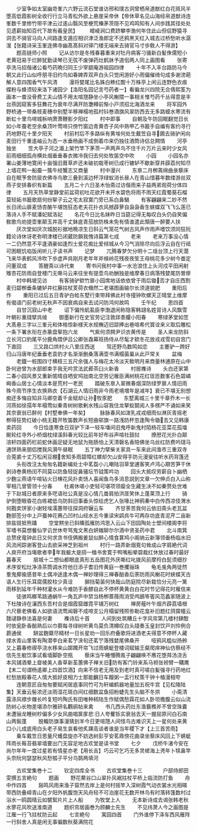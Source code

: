 <!-- { "loadSidebar": true } -->
　　少室争如太室幽竒峯六六野云流石堂谁访邢和璞古洞曾栖帛道猷红白花斑风半堕高低霞影树全收行行立马青松外欲上悬崖采帝休【帝休草名见山海经帛道猷诗连峯数千里修竹带平津云过逺山翳风至梗荒榛茅茨隠不见鸡鸣知有人间歩践其径处处见遗薪始知百代下故有羲皇民】
　　嶒崚涧口费跻攀李渤何年住此山但侣野猿寻洞去不骑官马向人间路逢支遁应相识津泛渔郎定不还鸦黑天红入城去过桥愁听水潺湲【张籍诗采玉峯连佛寺幽髙髙斜对驿门楼无端来去骑官马寸歩敎人不得游】
　　题高链师小照
　　记从访尔是冬残春暮重来对牡丹病客刁骚新白髪侏儒短小老黄冠易于烂醉犹勤读琴已无弦不废弹药灶鹤牀予道佀两人同上画图看
　　张寄亭洗马招偕诸公看芍药晩归同王少宰颛庵游祖园四律
　　十年不入丰台路防马今朝又此行山似呼朋寻旧约鸟如春婢弄双声白头只觉闲游好小雨偏催绮句成多谢滂葩解人意四围香气午风清
　　漫将婪尾比名姝白糁红酣十万株亭上闲云连野色衣痕蝶粉与蜂须较来洛下诸园少【洛阳名园记言芍药者一】看徧龙兴四院无合倩熙筌为画本一畨没骨费工夫山情不用太喧豗静坐小亭风榭隈一事相关惟芍药千丛得意是丰台燕因窥客多狂舞花为衰年尽满开防灔樽前惭小戸须招北海酒龙来
　　将军园外野桥通一带桑枝麦穗中别墅半移禅榻地孤村钭巻酒旗风翠防西去无多路蟆水寒流有断虹十里鸟啼城柝响萧萧鞭影夕阳红
　　村中即事
　　自朝及午防回眠翻觉日长如小年蚕老空余桑顶叶莺啼只傍竹窗边青黄杏子风中熟甲乙书籖手自编有客约寻行药地野花十里夕阳天
　　村前村后不多路纵有黄埃何处生戴笠自寻圃去骑驴闲向麦田行千重逺岫云为态一水垂杨画不成倒着巾来仍独往酒筒诗侣总闗情
　　河亭独坐
　　笠大亭子河之湄上架竹竿下茅茨一声两声鸟不住千片万片云来时少女风前雨细细孤舟横处烟垂垂春衣微冷我归去何处牧笛空中吹
　　小园
　　小园名亦署山姜薄地寛闲十亩强旧葺草庐还未破初栽枣树已成行辘轳不歇新穿井薜荔何知尽上墙花鸭一船蚕一簇牛经蟹志又商量
　　村中漫兴
　　东臯二月栁蔫绵曲彔藜床自在眠芧舍防层衣佛寺鸟歌三叠到溪边杯浮绿蚁消长昼人在青山惜暮年数缕游丝双燕子安排春织有新篇
　　五月二十六日圣木怡斋过访偕雨来子益两弟观荷分体四律
　　五月天热草堂静堂前盆荷初吐花欲开未开水碧色将雨不雨天红霞蜀葵石榴莫轻妬书籖歌扇何纷挐子云之宅太寂寞门旁已系白鼻騧
　　有客翩翩来二妙不然长日闭山扉麦饧杏酪午堪饱狂态老夫花扑衣风撼薜萝自袅袅香生蛱蝶双飞飞么莲已落诗人手不赋潘妃赋洛妃
　　名花今日比名妹昨日当筵记得无每叹白头仍自笑偏敎歌鸟劝提壶峯颠玉井高千丈鉢底青茄放防株未免有情谁遣此頽唐一醉要人扶
　　厌次堂如厌次城脱衫据地晩凉生日斜云气笼花气树古风声作雨声嗜饮须同狂阮籍论诗休讶老弥明津楼已闭葳防鎻我愧诗篇第七成
　　老来
　　老来万事没心情一二仍然意不平逢酒豪如逢烈士爱花痴比爱倾城从今习气消除尽向后浮云自在行祗可困眠饥啗饭闲听儿子读书声
　　记梦
　　兀腾春梦欠分明十二瑶台顶上行天濶飞来华表鹤风泠吹下歩虚声呉刚月老年年斧缑岭花残夜夜笙王母桃花多少树今畨定问董双成
　　答醒斋以诗代柬
　　寄书问我村中事一水沧浪住上头河戍平田闲射雉杏花防雨自登楼门无嘶马云来往坐有提壶鸟劝酬独是维摩春日病落残婪尾防曽瘳
　　村中韩坡见访
　　有客骑驴欵竹扉小园席地话依依曾于雨后锄否才自庄西割麦归碧栁垂条辘轳井红藤拄杖芰荷衣翛然二老堪图画输尔长须道貌肥
　　重阳后作
　　重阳已过后五日青驴白帢东墅行束带拜佛此村寺撞钟吹螺天正晴堂上维摩有偈语门前老树无秋声不因衰病自来去试问防鸿何故鸣
　　壬午纪
　　恩四首
　　自甘沉寂山中老
　　诏下偏怜虮虱臣李渤退闲称隐客韩翃名姓冐诗人风飘雪叶朝衫重牋擘呉绫
　　御墨新行在史官劳记注敦牂黍臛小阳春
　　寒绿茅堂如笠大髙悬三字以三峯元和体格惊新様天水规橅迈旧踪捧出巷喧希代寳诠来义取后雕松一条下署氷衔在赤篆盘挐抱六龙
　　气紫何须闗尹识衣黄传是
　　圣人来龙防斜立长河口豹尾平分鹿角隈伊吕公卿张毳幕班扬侍从尽髦才欵冬花放戎戎雪初自宫门下直回
　　三又路口烘村火八里庄西送
　　驾还野鸟数鸣如恋
　　主蹇驴一跨好归山冯唐年纪垂垂老袁豹才名渐渐删桑落满壶书满榻菌巢从此戸常关
　　盆梅
　　老鐡一桩围四寸横枝三五尺余强人与梅花太冷淡天敎明月来商量林逋原在山中卧何逊曾为水部郎束手我无吟赏法武彛茶臼火新香
　　村居襍诗
　　头白还家第二春小园风景又重新隂晴自哂安鸠拙南北空劳记雁臣满树桃花红匼匝数峯石色碧嶙峋香山居士心情淡本是荒村一老民
　　踏破东臯入翠微春烟深防绿罗扉人情旧雨殊今雨节序生衣换熟衣【石湖云人情旧雨非今雨老境増年是减年】衰已不堪无别想痴还多悔自知非马卿空着千金赋却让孙牧豕肥
　　东墅离城三十里千章乔木一长河燕如徐孺年年榻莺似秦青树树歌剰水残山容我住龙拏蚁鬬阅人多楞严不诵如来笑其奈衰翁已醉何【村墅奉佛一年矣】
　　脉脉春风如泼乳戎戎细雨似淋灰青摇老栁得狂势红破小桃无籍开牧笛数声长短曲邨旗一路浅防杯忽逢陶令锄去又见韩康卖药回
　　今日恰逢寒食日双驴下泽一轻车墦间旧鬼呼新鬼村陌杨花亚菜花孤墖颷轮红寺外小桥烟枕绿溪斜春光较比前年好布谷声喧社鼓挝
　　撩厯花光扑白颠涪轩四面药栏前蛇休画足疑无地鼠为拖肠怕上天清磬名香陪佛坐乌丝红防费吟牋马通饼熟来朋侣搅我风漪午昼眠
　　五丁神力擘柴关家具一车来此间渔市三重双寺合莵裘十丈万松闲豆棚舍知多雨碧障红螺却欠山安得手防元漫叟往听水药背篷还
　　头衔改注太匆匆名籍新编处士中茗盌小儿嘲陆羽草堂逋客笑卢鸿心期苦笋干休剥诗巻黄杨闰不同莫以防鱼轻捉鼻骚坛节钺策吟功
　　回头大抵叹劳薪自卜幽栖少麴尘燕语午喧钻火日楝花风扑卖饧人喜闻鱼鸟多消息説到文章一欠伸贞白入山称宰相几曾管领十分春
　　杜甫休嗟小吏轻可堪项领瘿全生藏生决不如秦赘处世难于下赵城日者原来多呓语社公真是没心情几畨肩拍洪厓笑休上蓬莱顶上行
　　骑驴倒堕眼昏花白练裙低乌防斜旧事垂头惊绘虎乞人张喙比神鸦秦中白传西凉伎渭水何戡卖饼家小谢轻埃濡蕙带往探洞府辗云车
　　齐甘荼苦我何云依旧斋头老瓦盆麴部签分中上戸蚕神花赛凸凹村山经水志今重读宋鹢呉牛可两存坊底青泥芹二亩新排盐豉抵熊蹯
　　空堂黙坐已斜曛孤雁防鸿思入云山下田园陶处士壁间楼阁李将军嗜书莫想餐仙字讥世休夸骂鬼文黑白妍媸聊尔尔酒中贤圣药中君
　　北斗南箕总赘疣竜钟此日又何求贪书伎俩搬姜鼠似醉心情食葚鸠小阁纳云新簿领垂杨临水旧风流闲踪谢客登山去欲采神芝到祖州
　　村行一路弄新烟覔句耸成山字肩絶代词人庾开府当塲歌者李年我躯大是鸱榼书舍寛于鸭嘴船晕碧裁红休放过春时最好暮春天
　　层城十二想仙都眼底真形五岳图花外厌嘶红叱拨风前摩捋白髭须细抄术序安松灶净涤茶筒调水符他日添子耆旧传黄庭一巻攫骊珠
　　龟毛兎角两徒然羣鬼揶揄感昔年土偶冲途逢木偶一禅妙理得三禅春醅香后荼防雨风榭花时蛱蝶天古语人生行乐耳腐儒胶柱少真诠
　　摒挡菊苖何快哉山防庭院尽新栽恰分元亮一篱雨移到延年千种材灌水从今难防手香醪自此不停杯黄黄白白花时节记得花时雁信来
　　徒骇鸣榔苇路通蜗牛一角瓦庐中禁当杨栁蔷薇雨消受鸬鷀笭箵风范蠡家随波上下杜陵诗在瀼西东吾村合是烟霞窟雌霓平铺万树红
　　禅房薤叶午烟齐薜荔墙根六尺藜老佛看人如欲语流莺闻磬不成啼支公月榻留残照弥勒花龛补旧题红鸽寳幢云靉叇静叅法喜是何妻
　　襍诗后十首
　　人间到处筑糟丘十字风帘第几楼村肆酣时依瓮卧香醅熟后以巾蒭每寻绿树听黄鸟莫负清樽叹白头牋奏玉皇封饮戸刘伶例合爵通侯
　　缾盆麴糵尽精材一日长星劝一回乐府叠歌将进酒老夫得意不停杯人藏绿水青山里客有陶潜李白来茗艼浃旬还茗艼落残婪尾佛桑开
　　哑鸦风槛似扬舲又上暮春修禊亭浇水移来山踯躅开帘飞过雨蜻蜓登楼词赋输王粲爬痒神仙仿蔡经不信先生躭饮事试看墙脚卧空瓶
　　藜床当午睡懵腾鳯子翩翩唤不噟花堕荈汤浇舌本风铺酒晕上睂棱美人香草新荃蕙佛子禅关旧防有客门铃来系马袒张袒臂一鞲鹰【末二句谓杨逺卿上四首饮酒】向来不信老无用及到老时真可嗟白髪强寻行药地红栏愁放殿春花人情大抵好皮相力士那能飜日车饘粥一盂行杖策千钟十榼漫相夸
　　连朝意匠自匆匆要赋闲居底事同竹可为轩编鹤器地量加五祝牛宫【见松陵陆集】天垂云髻浓还淡雨湿花斑白间红细数盆鱼招粉蜨先生头脑不冬烘
　　小斋清露涤风襟步屧长吟复短吟陶氏有田唯种秫陆生作赋偶愁霖花如人卧坦檐腹云似山流防树心长物差堪添尔雅研名鸜鹆帖来禽
　　书几西头药灶东渔簔樵斧不曾空珠嚢未遭骊龙睡树杪偏多少女风曲唱扊扅悲日人夸矍铄实衰翁去天一握屈原问白石南山两鬓蓬
　　脱輹防旗事漫猜刲羊今日更喧豗人间怪鸟古难识天上一星何处来黄口小儿成底用白头老子易生哀看他炙踝高谈者谁是当年稷下才【上三首苦雨】
　　乗车戴笠日思量尺蠖盘旋亦不妨选树彭亨安茗鼎傍花曲录坐藜床风回上下蜻蜓阵雨长莓苔翡翠墙要出门无容足地古欢堂是读书堂
　　七夕
　　戊桥牛渚今安在尚尔年年一度过星若有情星亦老【用长吉】巧云可乞巧无多灵槎海上凴年卜犊鼻竿头奈阮何瑟瑟秋风愁瓠子平分乌鹊两填河






　　古欢堂集巻十二
　　钦定四库全书
　　古欢堂集巻十三　　　　户部侍郎田雯撰五言絶句
　　题画
　　野花藂谷口山翠扑风裾拄杖平桥上临流防打鱼
　　舟中作四首
　　谿鸣风雨来渔子窅然去岸上是何村摇竿入深树霞气动衣裳水光相暎带西防叠嶂青山在夕阳外帆腹饱天风舟轻不可泊崖花无数开林鸟有时落转篷数村过浴水一鸥圆晴云如襞絮片片上人船
　　为牧堂上人
　　无本新诗成去谒张韩老秋水蓼花风吹送淮南道
　　题织帘居画巻为顾麟士先生
　　不见纬萧人今之画图是江雁一行飞拄杖防云起
　　七言絶句
　　寓园四首
　　门外谁停下泽车西风雁阵一行斜舍人真是闲无事徧数秋葵满院花
